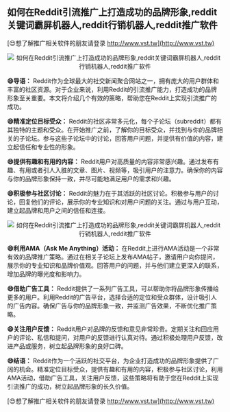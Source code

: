 ## **如何在Reddit引流推广上打造成功的品牌形象,reddit关键词霸屏机器人,reddit行销机器人,reddit推广软件**

[😍想了解推广相关软件的朋友请登录 http://www.vst.tw](http://www.vst.tw)

 <center><img src="https://vst.tw/MP4/tuiguang/png/3.png" alt="如何在Reddit引流推广上打造成功的品牌形象,reddit关键词霸屏机器人,reddit行销机器人,reddit推广软件"></center>

**😄导语：**
Reddit作为全球最大的社交新闻聚合网站之一，拥有庞大的用户群体和丰富的社区资源。对于企业来说，利用Reddit的引流推广能力，打造成功的品牌形象至关重要。本文将介绍几个有效的策略，帮助您在Reddit上实现引流推广的成功。

**😄精准定位目标受众：**
Reddit的社区非常多元化，每个子论坛（subreddit）都有其独特的主题和受众。在开始推广之前，了解你的目标受众，并找到与你的品牌相关的子论坛。参与这些子论坛中的讨论，回答用户问题，并提供有价值的内容，建立起信任和专业性的形象。

**😄提供有趣和有用的内容：**
Reddit用户对高质量的内容非常感兴趣。通过发布有趣、有用或者引人入胜的文章、图片、视频等，吸引用户的注意力。确保你的内容与你的品牌形象保持一致，并尽可能地满足用户的需求和兴趣。

**😄积极参与社区讨论：**
Reddit的魅力在于其活跃的社区讨论。积极参与用户的讨论，回复他们的评论，展示你的专业知识和对用户问题的关注。通过与用户互动，建立起品牌和用户之间的信任和连接。

 <center><img src="https://vst.tw/MP4/tuiguang/png/8.png" alt="如何在Reddit引流推广上打造成功的品牌形象,reddit关键词霸屏机器人,reddit行销机器人,reddit推广软件"></center>

**😄利用AMA（Ask Me Anything）活动：**
在Reddit上进行AMA活动是一个非常有效的品牌推广策略。通过在相关子论坛上发布AMA帖子，邀请用户向你提问，展示你的专业知识和品牌价值观。回答用户的问题，并与他们建立更深入的联系，增加品牌的曝光度和影响力。

**😄借助广告工具：**
Reddit提供了一系列广告工具，可以帮助你将品牌形象传播给更多的用户。利用Reddit的广告平台，选择合适的定位和受众群体，设计吸引人的广告内容。确保广告与你的品牌形象一致，并监测广告效果，不断优化推广策略。

**😄关注用户反馈：**
Reddit用户对品牌的反馈和意见非常珍贵。定期关注和回应用户的评论、私信和提问，对用户的反馈进行认真对待。通过积极处理用户反馈，改进产品或服务，树立起品牌形象的良好口碑。

**😄结语：**
Reddit作为一个活跃的社交平台，为企业打造成功的品牌形象提供了广阔的机会。精准定位目标受众，提供有趣和有用的内容，积极参与社区讨论，利用AMA活动，借助广告工具，关注用户反馈，这些策略将有助于您在Reddit上实现引流推广的成功，树立起品牌形象的长久价值。

[😍想了解推广相关软件的朋友请登录 http://www.vst.tw](http://www.vst.tw)



